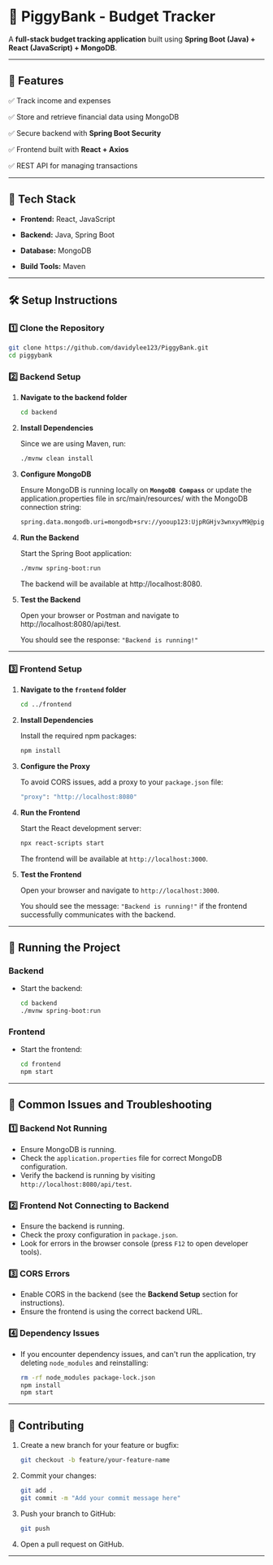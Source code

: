 # 🐷 PiggyBank - Budget Tracker

A **full-stack budget tracking application** built using **Spring Boot (Java) + React (JavaScript) + MongoDB**.

---

## 📌 Features

✅ Track income and expenses

✅ Store and retrieve financial data using MongoDB

✅ Secure backend with **Spring Boot Security**

✅ Frontend built with **React + Axios**

✅ REST API for managing transactions

---

## 🚀 Tech Stack

- **Frontend:** React, JavaScript

- **Backend:** Java, Spring Boot

- **Database:** MongoDB

- **Build Tools:** Maven

---

## 🛠️ Setup Instructions

### 1️⃣ Clone the Repository

```sh
git clone https://github.com/davidylee123/PiggyBank.git
cd piggybank
```

### 2️⃣ Backend Setup

1. **Navigate to the backend folder**

   ```sh
   cd backend
   ```

2. **Install Dependencies**

   Since we are using Maven, run:

   ```sh
   ./mvnw clean install
   ```

3. **Configure MongoDB**

   Ensure MongoDB is running locally on **`MongoDB Compass`** or update the application.properties file in src/main/resources/ with the MongoDB connection string:

   ```sh
   spring.data.mongodb.uri=mongodb+srv://yooup123:UjpRGHjv3wnxyvM9@piggybank.h1aip.mongodb.net/piggybank?retryWrites=true&w=majority
   ```

4. **Run the Backend**

   Start the Spring Boot application:

   ```sh
   ./mvnw spring-boot:run
   ```

   The backend will be available at http://localhost:8080.

5. **Test the Backend**

   Open your browser or Postman and navigate to http://localhost:8080/api/test.

   You should see the response: `"Backend is running!"`

---

### 3️⃣ Frontend Setup

1. **Navigate to the `frontend` folder**

   ```sh
   cd ../frontend
   ```

2. **Install Dependencies**

   Install the required npm packages:

   ```sh
   npm install
   ```

3. **Configure the Proxy**

   To avoid CORS issues, add a proxy to your `package.json` file:

   ```sh
   "proxy": "http://localhost:8080"
   ```

4. **Run the Frontend**

   Start the React development server:

   ```sh
   npx react-scripts start
   ```

   The frontend will be available at `http://localhost:3000`.

5. **Test the Frontend**

   Open your browser and navigate to `http://localhost:3000`.

   You should see the message: `"Backend is running!"` if the frontend successfully communicates with the backend.

---

## 🏃 Running the Project

### Backend

- Start the backend:

  ```sh
  cd backend
  ./mvnw spring-boot:run
  ```

### Frontend

- Start the frontend:

  ```sh
  cd frontend
  npm start
  ```

---

## 🐛 Common Issues and Troubleshooting

### 1️⃣ **Backend Not Running**

- Ensure MongoDB is running.
- Check the `application.properties` file for correct MongoDB configuration.
- Verify the backend is running by visiting `http://localhost:8080/api/test`.

### 2️⃣ **Frontend Not Connecting to Backend**

- Ensure the backend is running.
- Check the proxy configuration in `package.json`.
- Look for errors in the browser console (press `F12` to open developer tools).

### 3️⃣ **CORS Errors**

- Enable CORS in the backend (see the **Backend Setup** section for instructions).
- Ensure the frontend is using the correct backend URL.

### 4️⃣ **Dependency Issues**

- If you encounter dependency issues, and can't run the application, try deleting `node_modules` and reinstalling:

  ```sh
  rm -rf node_modules package-lock.json
  npm install
  npm start
  ```

---

## 🤝 Contributing

1. Create a new branch for your feature or bugfix:

   ```sh
   git checkout -b feature/your-feature-name
   ```

2. Commit your changes:

   ```sh
   git add .
   git commit -m "Add your commit message here"
   ```

3. Push your branch to GitHub:

   ```sh
   git push
   ```

4. Open a pull request on GitHub.

---
